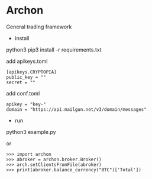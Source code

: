 # Archon

General trading framework

* install 

python3 
pip3 install -r requirements.txt

add apikeys.toml
```
[apikeys.CRYPTOPIA]
public_key = ""
secret = ""
```

add conf.toml

```
apikey = "key-"
domain = "https://api.mailgun.net/v3/domain/messages"
```

* run

python3 example.py

or

```
>>> import archon
>>> abroker = archon.broker.Broker()
>>> arch.setClientsFromFile(abroker)
>>> print(abroker.balance_currency("BTC")['Total'])
```